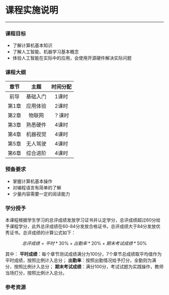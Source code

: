 # 课程实施说明

---

### 课程目标

- 了解计算机基本知识
- 了解人工智能、机器学习基本概念
- 体验人工智能在实际中的应用，会使用开源硬件解决实际问题

### 课程大纲

章节 | 主题 | 时间分配
:-: | :-: | :-:
前导 | 基础入门 | 1课时
第1章 | 应用体验 | 2课时
第2章 |  物联网  | ？课时
第3章 | 熟悉硬件 | 4课时
第4章 | 机器视觉 | 4课时
第5章 | 无人驾驶 | 4课时
第6章 | 综合进阶 | 4课时

### 预备要求

- 掌握计算机基本操作
- 对编程语言有简单的了解
- 少量内容需要一定的阅读能力

### 学分授予

本课程根据学生学习的总评成绩发放学习证书并认定学分，总评成绩超过60分给予课程学分，此外总评成绩在60-84分发放合格证书，总评成绩大于84分发放优秀证书。总评成绩的计算公式如下：

$$ 总评成绩=平时*30\%+出勤率*20\%+期末考试成绩*50\% $$

其中：
**平时成绩**：每个章节测试成绩满分为100分，7个章节总成绩取平均值作为平时成绩，按照比例计入总分；
**出勤率**：按照出勤情况给予打分，全勤则为满分，按照比例计入总分；
**期末考试成绩**：满分100分，考试试题为实践操作，教师当场打分，按照比例计入总分。

### 参考资源
